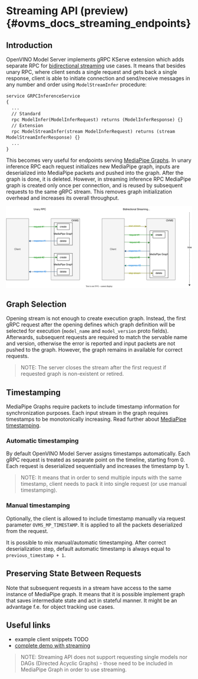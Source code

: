 # Streaming API (preview) {#ovms_docs_streaming_endpoints}

## Introduction
OpenVINO Model Server implements gRPC KServe extension which adds separate RPC for [bidirectional streaming](https://grpc.io/docs/what-is-grpc/core-concepts/#bidirectional-streaming-rpc) use cases. It means that besides unary RPC, where client sends a single request and gets back a single response, client is able to initiate connection and send/receive messages in any number and order using `ModelStreamInfer` procedure:

```
service GRPCInferenceService
{
  ...
  // Standard
  rpc ModelInfer(ModelInferRequest) returns (ModelInferResponse) {}
  // Extension
  rpc ModelStreamInfer(stream ModelInferRequest) returns (stream ModelStreamInferResponse) {}
  ...
}
```

This becomes very useful for endpoints serving [MediaPipe Graphs](./mediapipe.md). In unary inference RPC each request initializes new MediaPipe graph, inputs are deserialized into MediaPipe packets and pushed into the graph. After the graph is done, it is deleted.
However, in streaming inference RPC MediaPipe graph is created only once per connection, and is reused by subsequent requests to the same gRPC stream. This removes graph initialization overhead and increases its overall throughput.

![diagram](streaming_diagram.svg)

## Graph Selection
Opening stream is not enough to create execution graph. Instead, the first gRPC request after the opening defines which graph definition will be selected for execution (`model_name` and `model_version` proto fields).
Afterwards, subsequent requests are required to match the servable name and version, otherwise the error is reported and input packets are not pushed to the graph. However, the graph remains in available for correct requests.

> NOTE: The server closes the stream after the first request if requested graph is non-existent or retired.

## Timestamping
MediaPipe Graphs require packets to include timestamp information for synchronization purposes. Each input stream in the graph requires timestamps to be monotonically increasing. Read further about [MediaPipe timestamping](https://developers.google.com/mediapipe/framework/framework_concepts/synchronization#timestamp_synchronization).

### Automatic timestamping
By default OpenVINO Model Server assigns timestamps automatically. Each gRPC request is treated as separate point on the timeline, starting from 0. Each request is deserialized sequentially and increases the timestamp by 1.

> NOTE: It means that in order to send multiple inputs with the same timestamp, client needs to pack it into single request (or use manual timestamping).

### Manual timestamping
Optionally, the client is allowed to include timestamp manually via request parameter `OVMS_MP_TIMESTAMP`. It is applied to all the packets deserialized from the request.

It is possible to mix manual/automatic timestamping. After correct deserialization step, default automatic timestamp is always equal to `previous_timestamp + 1`.

## Preserving State Between Requests
Note that subsequent requests in a stream have access to the same instance of MediaPipe graph. It means that it is possible implement graph that saves intermediate state and act in stateful manner. It might be an advantage f.e. for object tracking use cases.

## Useful links
- example client snippets TODO
- [complete demo with streaming](../demos/mediapipe/holistic_tracking/README.md)

> NOTE: Streaming API does not support requesting single models nor DAGs (Directed Acyclic Graphs) - those need to be included in MediaPipe Graph in order to use streaming.

